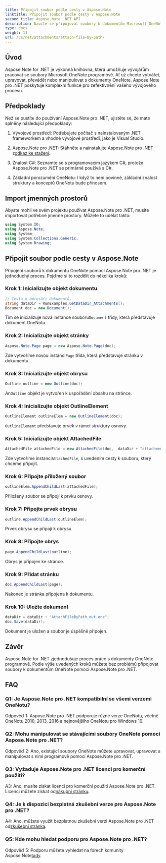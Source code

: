 ```yaml
---
title: Připojit soubor podle cesty v Aspose.Note
linktitle: Připojit soubor podle cesty v Aspose.Note
second_title: Aspose.Note .NET API
description: Naučte se připojovat soubory k dokumentům Microsoft OneNote programově pomocí Aspose.Note pro .NET. Zjednodušte si proces vývoje pomocí tohoto komplexního návodu.
type: docs
weight: 11
url: /cs/net/attachments/attach-file-by-path/
---
```

## Úvod

Aspose.Note for .NET je výkonná knihovna, která umožňuje vývojářům pracovat se soubory Microsoft OneNote programově. Ať už chcete vytvářet, upravovat, převádět nebo manipulovat s dokumenty OneNote, Aspose.Note pro .NET poskytuje komplexní funkce pro zefektivnění vašeho vývojového procesu.

## Předpoklady

Než se pustíte do používání Aspose.Note pro .NET, ujistěte se, že máte splněny následující předpoklady:

1. Vývojové prostředí: Potřebujete počítač s nainstalovaným .NET frameworkem a vhodné vývojové prostředí, jako je Visual Studio.

2.  Aspose.Note pro .NET: Stáhněte a nainstalujte Aspose.Note pro .NET z[odkaz ke stažení](https://releases.aspose.com/note/net/).

3. Znalost C#: Seznamte se s programovacím jazykem C#, protože Aspose.Note pro .NET se primárně používá s C#.

4. Základní porozumění OneNotu: I když to není povinné, základní znalost struktury a konceptů OneNotu bude přínosem.

## Import jmenných prostorů

Abyste mohli ve svém projektu používat Aspose.Note pro .NET, musíte importovat potřebné jmenné prostory. Můžete to udělat takto:

```csharp
using System.IO;
using Aspose.Note;
using System;
using System.Collections.Generic;
using System.Drawing;
```

## Připojit soubor podle cesty v Aspose.Note

Připojení souborů k dokumentu OneNote pomocí Aspose.Note pro .NET je jednoduchý proces. Pojďme si to rozdělit do několika kroků:

### Krok 1: Inicializujte objekt dokumentu

```csharp
// Cesta k adresáři dokumentů.
string dataDir = RunExamples.GetDataDir_Attachments();
Document doc = new Document();
```

 Tím se inicializuje nová instance souboru`Document` třídy, která představuje dokument OneNotu.

### Krok 2: Inicializujte objekt stránky

```csharp
Aspose.Note.Page page = new Aspose.Note.Page(doc);
```

 Zde vytvoříme novou instanci`Page` třída, která představuje stránku v dokumentu.

### Krok 3: Inicializujte objekt obrysu

```csharp
Outline outline = new Outline(doc);
```

 An`Outline` objekt je vytvořen k uspořádání obsahu na stránce.

### Krok 4: Inicializujte objekt OutlineElement

```csharp
OutlineElement outlineElem = new OutlineElement(doc);
```

`OutlineElement` představuje prvek v rámci struktury osnovy.

### Krok 5: Inicializujte objekt AttachedFile

```csharp
AttachedFile attachedFile = new AttachedFile(doc,  dataDir + "attachment.txt");
```

 Zde vytvoříme instanci`AttachedFile`, s uvedením cesty k souboru, který chceme připojit.

### Krok 6: Připojte přiložený soubor

```csharp
outlineElem.AppendChildLast(attachedFile);
```

Přiložený soubor se připojí k prvku osnovy.

### Krok 7: Připojte prvek obrysu

```csharp
outline.AppendChildLast(outlineElem);
```

Prvek obrysu se připojí k obrysu.

### Krok 8: Připojte obrys

```csharp
page.AppendChildLast(outline);
```

Obrys je připojen ke stránce.

### Krok 9: Přidat stránku

```csharp
doc.AppendChildLast(page);
```

Nakonec je stránka připojena k dokumentu.

### Krok 10: Uložte dokument

```csharp
dataDir = dataDir + "AttachFileByPath_out.one";
doc.Save(dataDir);
```

Dokument je uložen a soubor je úspěšně připojen.

## Závěr

Aspose.Note for .NET zjednodušuje proces práce s dokumenty OneNote programově. Podle výše uvedených kroků můžete bez problémů připojovat soubory k dokumentům OneNote pomocí Aspose.Note pro .NET.

## FAQ

### Q1: Je Aspose.Note pro .NET kompatibilní se všemi verzemi OneNotu?

Odpověď 1: Aspose.Note pro .NET podporuje různé verze OneNotu, včetně OneNotu 2010, 2013, 2016 a nejnovějšího OneNotu pro Windows 10.

### Q2: Mohu manipulovat se stávajícími soubory OneNote pomocí Aspose.Note pro .NET?

Odpověď 2: Ano, existující soubory OneNote můžete upravovat, upravovat a manipulovat s nimi programově pomocí Aspose.Note pro .NET.

### Q3: Vyžaduje Aspose.Note pro .NET licenci pro komerční použití?

A3: Ano, musíte získat licenci pro komerční použití Aspose.Note pro .NET. Licenci můžete získat od[nákupní stránku](https://purchase.aspose.com/buy).

### Q4: Je k dispozici bezplatná zkušební verze pro Aspose.Note pro .NET?

 A4: Ano, můžete využít bezplatnou zkušební verzi Aspose.Note pro .NET od[zkušební stránka](https://releases.aspose.com/).

### Q5: Kde mohu hledat podporu pro Aspose.Note pro .NET?

 Odpověď 5: Podporu můžete vyhledat na fórech komunity Aspose.Note[tady](https://forum.aspose.com/c/note/28).